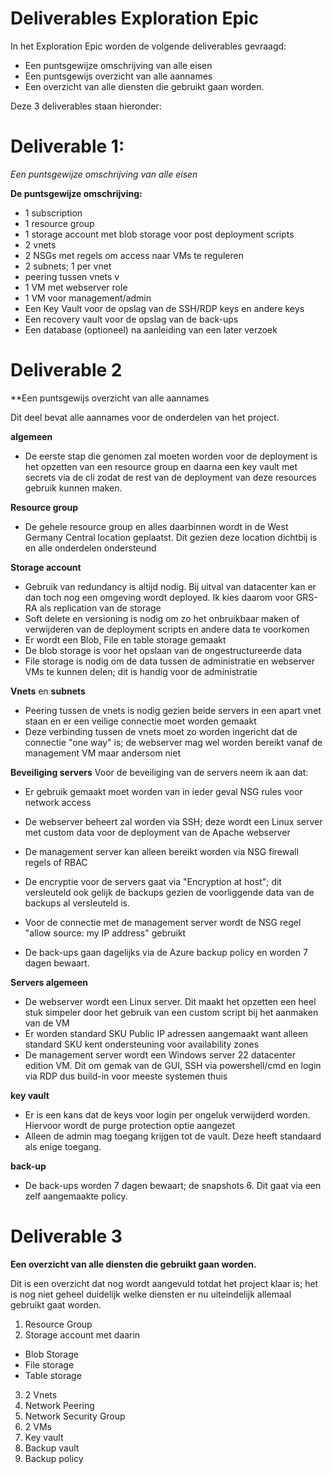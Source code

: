 # Deliverables Exploration Epic


In het Exploration Epic worden de volgende deliverables gevraagd:

- Een puntsgewijze omschrijving van alle eisen
- Een puntsgewijs overzicht van alle aannames
- Een overzicht van alle diensten die gebruikt gaan worden.

Deze 3 deliverables staan hieronder:

# Deliverable 1:
*Een puntsgewijze omschrijving van alle eisen*

**De puntsgewijze omschrijving:**
- 1 subscription
- 1 resource group 
- 1 storage account met blob storage voor post deployment scripts 
- 2 vnets 
- 2 NSGs met regels om access naar VMs te reguleren
- 2 subnets; 1 per vnet 
- peering tussen vnets v
- 1 VM met webserver role 
- 1 VM voor management/admin 
- Een Key Vault voor de opslag van de SSH/RDP keys en andere keys 
- Een recovery vault voor de opslag van de back-ups
- Een database (optioneel) na aanleiding van een later verzoek


# Deliverable 2 

**Een puntsgewijs overzicht van alle aannames

Dit deel bevat alle aannames voor de onderdelen van het project.

**algemeen**  
- De eerste stap die genomen zal moeten worden voor de deployment is het opzetten van een resource group en daarna een key vault met secrets via de cli zodat de rest van de deployment van deze resources gebruik kunnen maken.


**Resource group**  
- De gehele resource group en alles daarbinnen wordt in de West Germany Central location geplaatst. Dit gezien deze location dichtbij is en alle onderdelen ondersteund

**Storage account** 
- Gebruik van redundancy is altijd nodig. Bij uitval van datacenter kan er dan toch nog een omgeving wordt deployed. Ik kies daarom voor GRS-RA als replication van de storage
- Soft delete en versioning is nodig om zo het onbruikbaar maken of verwijderen van de deployment scripts en andere data te voorkomen
- Er wordt een Blob, File en table storage gemaakt
- De blob storage is voor het opslaan van de ongestructureerde data
- File storage is nodig om de data tussen de administratie en webserver VMs te kunnen delen; dit is handig voor de administratie

**Vnets** en  **subnets**
 - Peering tussen de vnets is nodig gezien beide servers in een apart vnet staan en er een veilige connectie moet worden gemaakt
 - Deze verbinding tussen de vnets moet zo worden ingericht dat de connectie "one way" is; de webserver mag wel worden bereikt vanaf de management VM maar andersom niet


**Beveiliging servers**
Voor de beveiliging van de servers neem ik aan dat:
- Er gebruik gemaakt moet worden van in ieder geval NSG rules voor network access
- De webserver beheert zal worden via SSH; deze wordt een Linux server met custom data voor de deployment van de Apache webserver
- De management server kan alleen bereikt worden via NSG firewall regels of RBAC
- De encryptie voor de servers gaat via "Encryption at host"; dit versleuteld ook gelijk de backups gezien de voorliggende data van de backups al versleuteld is. 


- Voor de connectie met de management server wordt de NSG regel "allow source: my IP address" gebruikt
- De back-ups gaan dagelijks via de Azure backup policy en worden 7 dagen bewaart.

**Servers algemeen**
- De webserver wordt een Linux server. Dit maakt het opzetten een heel stuk simpeler door het gebruik van een custom script bij het aanmaken van de VM
- Er worden standard SKU Public IP adressen aangemaakt want alleen standard SKU kent ondersteuning voor availability zones
- De management server wordt een Windows server 22 datacenter edition VM. Dit om gemak van de GUI, SSH via powershell/cmd en login via RDP dus build-in voor meeste systemen thuis

**key vault**
- Er is een kans dat de keys voor login per ongeluk verwijderd worden. Hiervoor wordt de purge protection optie aangezet
- Alleen de admin mag toegang krijgen tot de vault. Deze heeft standaard als enige toegang.

**back-up**
- De back-ups worden 7 dagen bewaart; de snapshots 6. Dit gaat via een zelf aangemaakte policy.


# Deliverable 3
**Een overzicht van alle diensten die gebruikt gaan worden.**

Dit is een overzicht dat nog wordt aangevuld totdat het project klaar is; het is nog niet geheel duidelijk welke diensten er nu uiteindelijk allemaal gebruikt gaat worden.

1) Resource Group
2) Storage account met daarin
 - Blob Storage
 - File storage
 - Table storage
3) 2 Vnets
4) Network Peering
5) Network Security Group
6) 2 VMs
7) Key vault
8) Backup vault
9) Backup policy